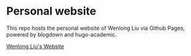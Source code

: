 #  Personal website

This repo hosts the personal website of Wenlong Liu via Github Pages, powered by blogdown and hugo-academic.

[Wenlong Liu's Website](https://wenlong-liu.github.io/)